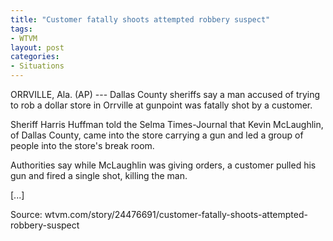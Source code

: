 ```yaml
---
title: "Customer fatally shoots attempted robbery suspect"
tags:
- WTVM
layout: post
categories:
- Situations
---
```


ORRVILLE, Ala. (AP) --- Dallas County sheriffs say a man accused of trying to rob a dollar store in Orrville at gunpoint was fatally shot by a customer.

Sheriff Harris Huffman told the Selma Times-Journal that Kevin McLaughlin, of Dallas County, came into the store carrying a gun and led a group of people into the store's break room.

Authorities say while McLaughlin was giving orders, a customer pulled his gun and fired a single shot, killing the man.

\[...\]

Source: wtvm.com/story/24476691/customer-fatally-shoots-attempted-robbery-suspect

